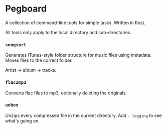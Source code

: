 # Pegboard

A collection of command-line tools for simple tasks. Written in Rust.

All tools only apply to the local directory and sub-directories.

### `songsort`

Generates iTunes-style folder structure for music files using metadata. Moves files to the correct folder.

Artist -> album -> tracks.

### `flac2mp3`

Converts flac files to mp3, optionally deleting the originals.

### `unbox`

Unzips every compressed file in the current directory.
Add `--logging` to see what's going on.
